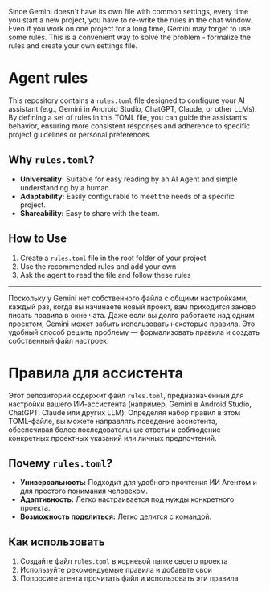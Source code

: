 Since Gemini doesn't have its own file with common settings, every time you start a new project, you have to re-write the rules in the chat window. Even if you work on one project for a long time, Gemini may forget to use some rules. This is a convenient way to solve the problem - formalize the rules and create your own settings file.

# Agent rules
This repository contains a `rules.toml` file designed to configure your AI assistant (e.g., Gemini in Android Studio, ChatGPT, Claude, or other LLMs). By defining a set of rules in this TOML file, you can guide the assistant’s behavior, ensuring more consistent responses and adherence to specific project guidelines or personal preferences.

## Why `rules.toml`?
* **Universality:** Suitable for easy reading by an AI Agent and simple understanding by a human.
* **Adaptability:** Easily configurable to meet the needs of a specific project.
* **Shareability:** Easy to share with the team.


## How to Use
1. Create a `rules.toml` file in the root folder of your project
2. Use the recommended rules and add your own
3. Ask the agent to read the file and follow these rules


---

Поскольку у Gemini нет собственного файла с общими настройками, каждый раз, когда вы начинаете новый проект, вам приходится заново писать правила в окне чата. Даже если вы долго работаете над одним проектом, Gemini может забыть использовать некоторые правила. Это удобный способ решить проблему — формализовать правила и создать собственный файл настроек.

# Правила для ассистента

Этот репозиторий содержит файл `rules.toml`, предназначенный для настройки вашего ИИ-ассистента (например, Gemini в Android Studio, ChatGPT, Claude или других LLM). Определяя набор правил в этом TOML-файле, вы можете направлять поведение ассистента, обеспечивая более последовательные ответы и соблюдение конкретных проектных указаний или личных предпочтений.

## Почему `rules.toml`?

* **Универсальность:** Подходит для удобного прочтения ИИ Агентом и для простого понимания человеком.
* **Адаптивность:** Легко настраивается под нужды конкретного проекта.
* **Возможность поделиться:** Легко делится с командой.

## Как использовать

1. Создайте файл `rules.toml` в корневой папке своего проекта
2. Используйте рекомендуемые правила и добавьте свои
3. Попросите агента прочитать файл и использовать эти правила
